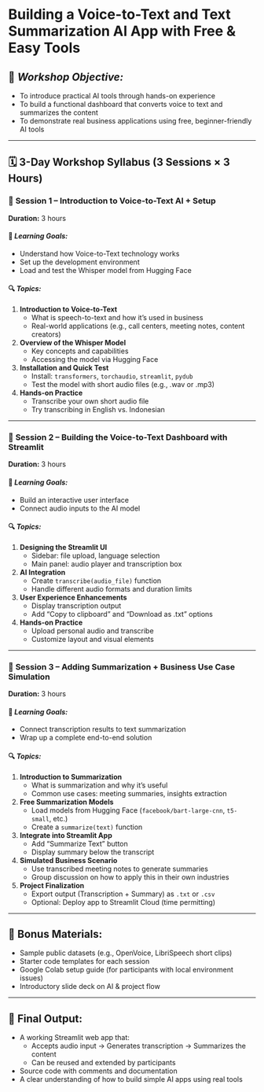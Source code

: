 # Building a Voice-to-Text and Text Summarization AI App with Free & Easy Tools

## 🎯 *Workshop Objective:*
- To introduce practical AI tools through hands-on experience
- To build a functional dashboard that converts voice to text and summarizes the content
- To demonstrate real business applications using free, beginner-friendly AI tools

---

## 🗓️ **3-Day Workshop Syllabus (3 Sessions × 3 Hours)**


### 🧩 **Session 1 – Introduction to Voice-to-Text AI + Setup**
**Duration:** 3 hours

#### 🎯 *Learning Goals:*
- Understand how Voice-to-Text technology works
- Set up the development environment
- Load and test the Whisper model from Hugging Face

#### 🔍 *Topics:*
1. **Introduction to Voice-to-Text**
   - What is speech-to-text and how it’s used in business
   - Real-world applications (e.g., call centers, meeting notes, content creators)
2. **Overview of the Whisper Model**
   - Key concepts and capabilities
   - Accessing the model via Hugging Face
3. **Installation and Quick Test**
   - Install: `transformers`, `torchaudio`, `streamlit`, `pydub`
   - Test the model with short audio files (e.g., .wav or .mp3)
4. **Hands-on Practice**
   - Transcribe your own short audio file
   - Try transcribing in English vs. Indonesian

---

### 🧱 **Session 2 – Building the Voice-to-Text Dashboard with Streamlit**
**Duration:** 3 hours

#### 🎯 *Learning Goals:*
- Build an interactive user interface
- Connect audio inputs to the AI model

#### 🔍 *Topics:*
1. **Designing the Streamlit UI**
   - Sidebar: file upload, language selection
   - Main panel: audio player and transcription box
2. **AI Integration**
   - Create `transcribe(audio_file)` function
   - Handle different audio formats and duration limits
3. **User Experience Enhancements**
   - Display transcription output
   - Add “Copy to clipboard” and “Download as .txt” options
4. **Hands-on Practice**
   - Upload personal audio and transcribe
   - Customize layout and visual elements

---

### 🧠 **Session 3 – Adding Summarization + Business Use Case Simulation**
**Duration:** 3 hours

#### 🎯 *Learning Goals:*
- Connect transcription results to text summarization
- Wrap up a complete end-to-end solution

#### 🔍 *Topics:*
1. **Introduction to Summarization**
   - What is summarization and why it’s useful
   - Common use cases: meeting summaries, insights extraction
2. **Free Summarization Models**
   - Load models from Hugging Face (`facebook/bart-large-cnn`, `t5-small`, etc.)
   - Create a `summarize(text)` function
3. **Integrate into Streamlit App**
   - Add “Summarize Text” button
   - Display summary below the transcript
4. **Simulated Business Scenario**
   - Use transcribed meeting notes to generate summaries
   - Group discussion on how to apply this in their own industries
5. **Project Finalization**
   - Export output (Transcription + Summary) as `.txt` or `.csv`
   - Optional: Deploy app to Streamlit Cloud (time permitting)

---

## 📁 **Bonus Materials:**
- Sample public datasets (e.g., OpenVoice, LibriSpeech short clips)
- Starter code templates for each session
- Google Colab setup guide (for participants with local environment issues)
- Introductory slide deck on AI & project flow

---

## 🏁 **Final Output:**
- A working Streamlit web app that:
  - Accepts audio input → Generates transcription → Summarizes the content
  - Can be reused and extended by participants
- Source code with comments and documentation
- A clear understanding of how to build simple AI apps using real tools
